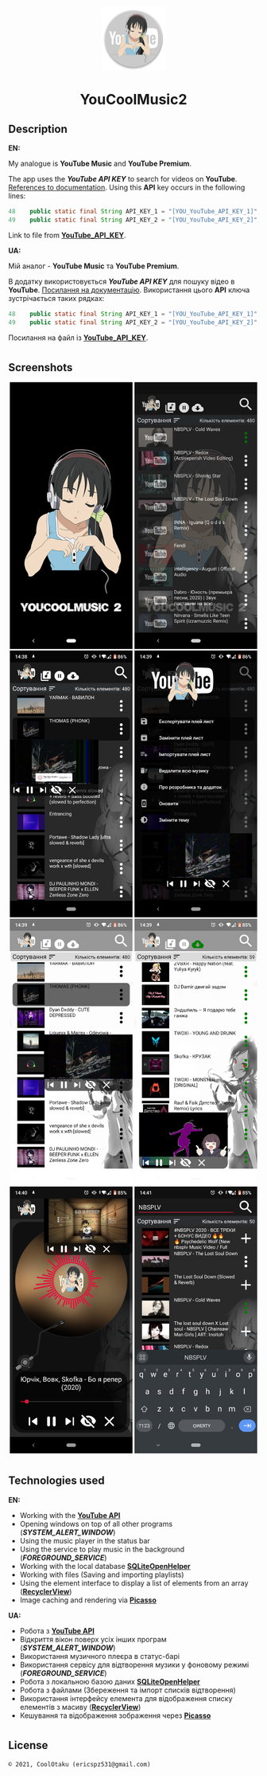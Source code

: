 <p align="center"><img height="128" src="app/src/main/res/mipmap-xxxhdpi/ic_launcher_round.png"/></p>
<h1 align="center">YouCoolMusic2</h1>

## Description
<b>EN:</b>

My analogue is **YouTube Music** and **YouTube Premium**.

The app uses the ***YouTube API KEY*** to search for videos on **YouTube**. [References to documentation](https://developers.google.com/youtube/v3/docs/search/list). 
Using this **API** key occurs in the following lines:

```java
48    public static final String API_KEY_1 = "[YOU_YouTube_API_KEY_1]";
49    public static final String API_KEY_2 = "[YOU_YouTube_API_KEY_2]";
``` 

Link to file from [**YouTube_API_KEY**](app/src/main/java/com/example/youcoolmusic2/App.java).

<b>UA:</b>

Мій аналог - **YouTube Music** та **YouTube Premium**.

В додатку використовується ***YouTube API KEY*** для пошуку відео в **YouTube**. [Посилання на документацію](https://developers.google.com/youtube/v3/docs/search/list). 
Використання цього **API** ключа зустрічається таких рядках:

```java
48    public static final String API_KEY_1 = "[YOU_YouTube_API_KEY_1]";
49    public static final String API_KEY_2 = "[YOU_YouTube_API_KEY_2]";
```                                

Посилання на файл із [**YouTube_API_KEY**](app/src/main/java/com/example/youcoolmusic2/App.java).

#
## Screenshots
<p align="center">
  <img src="screenshots/1.png" width="49%"/>
  <img src="screenshots/2.png" width="49%"/>
  <img src="screenshots/3.png" width="49%"/>
  <img src="screenshots/4.png" width="49%"/>
  <img src="screenshots/5.png" width="49%"/>
  <img src="screenshots/6.png" width="49%"/>
  <img src="screenshots/7.png" width="49%"/>
  <img src="screenshots/8.png" width="49%"/>
</p>

#
## Technologies used
<b>EN:</b>
- Working with the [**YouTube API**](https://developers.google.com/youtube/v3)
- Opening windows on top of all other programs (***SYSTEM_ALERT_WINDOW***)
- Using the music player in the status bar
- Using the service to play music in the background (***FOREGROUND_SERVICE***)
- Working with the local database [**SQLiteOpenHelper**](https://developer.android.com/reference/android/database/sqlite/SQLiteOpenHelper)
- Working with files (Saving and importing playlists)
- Using the element interface to display a list of elements from an array ([**RecyclerView**](https://developer.android.com/reference/androidx/recyclerview/widget/RecyclerView))
- Image caching and rendering via [**Picasso**](https://square.github.io/picasso/)

<b>UA:</b>
- Робота з [**YouTube API**](https://developers.google.com/youtube/v3)
- Відкриття вікон поверх усіх інших програм (***SYSTEM_ALERT_WINDOW***)
- Використання музичного плеєра в статус-барі
- Використання сервісу для відтворення музики у фоновому режимі (***FOREGROUND_SERVICE***)
- Робота з локальною базою даних [**SQLiteOpenHelper**](https://developer.android.com/reference/android/database/sqlite/SQLiteOpenHelper)
- Робота з файлами (Збереження та імпорт списків відтворення)
- Використання інтерфейсу елемента для відображення списку елементів з масиву ([**RecyclerView**](https://developer.android.com/reference/androidx/recyclerview/widget/RecyclerView))
- Кешування та відображення зображення через [**Picasso**](https://square.github.io/picasso/)

#
## License
```
© 2021, CoolOtaku (ericspz531@gmail.com)
```

